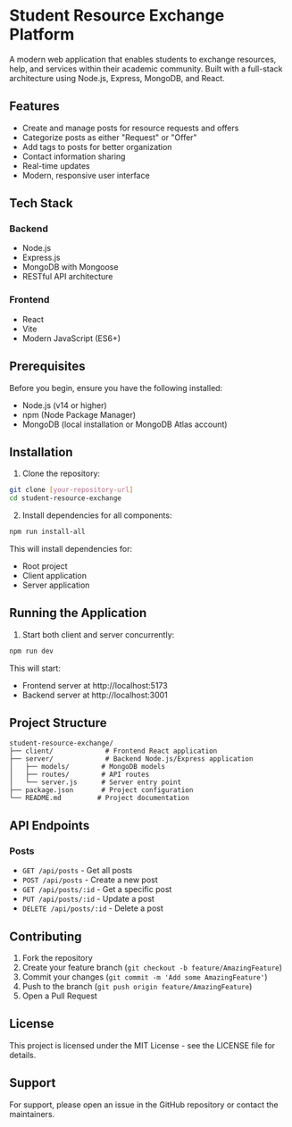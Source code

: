 # Student Resource Exchange Platform

A modern web application that enables students to exchange resources, help, and services within their academic community. Built with a full-stack architecture using Node.js, Express, MongoDB, and React.

## Features

- Create and manage posts for resource requests and offers
- Categorize posts as either "Request" or "Offer"
- Add tags to posts for better organization
- Contact information sharing
- Real-time updates
- Modern, responsive user interface

## Tech Stack

### Backend
- Node.js
- Express.js
- MongoDB with Mongoose
- RESTful API architecture

### Frontend
- React
- Vite
- Modern JavaScript (ES6+)

## Prerequisites

Before you begin, ensure you have the following installed:
- Node.js (v14 or higher)
- npm (Node Package Manager)
- MongoDB (local installation or MongoDB Atlas account)

## Installation

1. Clone the repository:
```bash
git clone [your-repository-url]
cd student-resource-exchange
```

2. Install dependencies for all components:
```bash
npm run install-all
```

This will install dependencies for:
- Root project
- Client application
- Server application

## Running the Application

1. Start both client and server concurrently:
```bash
npm run dev
```

This will start:
- Frontend server at http://localhost:5173
- Backend server at http://localhost:3001

## Project Structure

```
student-resource-exchange/
├── client/             # Frontend React application
├── server/             # Backend Node.js/Express application
│   ├── models/        # MongoDB models
│   ├── routes/        # API routes
│   └── server.js      # Server entry point
├── package.json       # Project configuration
└── README.md         # Project documentation
```

## API Endpoints

### Posts
- `GET /api/posts` - Get all posts
- `POST /api/posts` - Create a new post
- `GET /api/posts/:id` - Get a specific post
- `PUT /api/posts/:id` - Update a post
- `DELETE /api/posts/:id` - Delete a post

## Contributing

1. Fork the repository
2. Create your feature branch (`git checkout -b feature/AmazingFeature`)
3. Commit your changes (`git commit -m 'Add some AmazingFeature'`)
4. Push to the branch (`git push origin feature/AmazingFeature`)
5. Open a Pull Request

## License

This project is licensed under the MIT License - see the LICENSE file for details.

## Support

For support, please open an issue in the GitHub repository or contact the maintainers. 